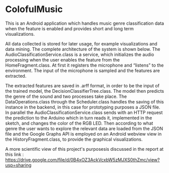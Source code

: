 # ColofulMusic

This is an Android application which handles music genre classification data 
when the feature is enabled and provides short and long 
term visualizations. 

All data collected is stored for later 
usage, for example visualizations and data mining. The 
complete architecture of the system is shown below.
The AudioClassificationService.class is a service, which 
initializes the audio processing when the user enables the 
feature from the HomeFragment.class. At first it registers 
the microphone and “listens” to the environment. The input 
of the microphone is sampled and the features are extracted. 

The extracted features are saved in .arff format, in order to 
be the input of the trained model, the 
DecisionClassifierTree.class. The model then predicts the 
genre of the sound and two processes take place. The 
DataOperations.class through the Scheduler.class handles 
the saving of this instance in the backend, in this case for 
prototyping purposes a JSON file. In parallel the 
AudioClassificationService.class sends with an HTTP 
request the prediction to the Arduino which in turn reads it, 
implemented in the sketch, and changes the color of the 
RGB LED. Then according to what genre the user wants to 
explore the relevant data are loaded from the JSON file and 
the Google Graphs API is employed on an Android webview
view in the HistoryFragment.class, to provide the graphical
visualizations. 

A more scientific view of this project's purposesis discussed in the report at this link : https://drive.google.com/file/d/0B4xOZ3AckVcxbW5zMJXS0thZmc/view?usp=sharing
